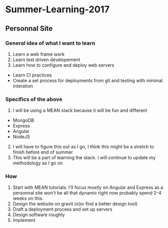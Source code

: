 # Summer-Learning-2017
## Personnal Site
### General idea of what I want to learn
1. Learn a web frame work
2. Learn test driven developement
3. Learn how to configure and deploy web servers
  * Learn CI practices
  * Create a set process for deployments from git and testing with minimal interation
### Specifics of the above
1. I will be using a MEAN stack because it will be fun and different
 * MongoDB
 * Express
 * Angular
 * NodeJS
2. I will have to figure this out as I go, I think this might be a stretch to finish before end of summer
3. This will be a part of learning the stack. I will continue to update my methodology as I go on

### How
1. Start with MEAN tutorials. I'll focus mostly on Angular and Express as a personnal site won't be all that dynamic right now probably spend 2-4 weeks on this.
2. Design the website on gravit.io(or find a better design tool)
3. Draft a deployment process and set up servers
4. Design software roughly
5. Implement
